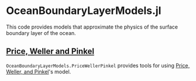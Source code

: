# OceanBoundaryLayerModels.jl

This code provides models that approximate the physics of the surface
boundary layer of the ocean.

## [Price, Weller and Pinkel][PWP]

`OceanBoundaryLayerModels.PriceWellerPinkel` provides tools for using
[Price, Weller, and Pinkel][PWP]'s model.


[PWP]: https://agupubs.onlinelibrary.wiley.com/doi/abs/10.1029/JC091iC07p08411
